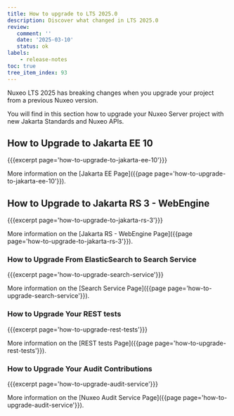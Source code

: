 ```yaml
---
title: How to upgrade to LTS 2025.0
description: Discover what changed in LTS 2025.0
review:
   comment: ''
   date: '2025-03-10'
   status: ok
labels:
    - release-notes
toc: true
tree_item_index: 93
---
```


Nuxeo LTS 2025 has breaking changes when you upgrade your project from a previous Nuxeo version.

You will find in this section how to upgrade your Nuxeo Server project with new Jakarta Standards and Nuxeo APIs.

## How to Upgrade to Jakarta EE 10

{{{excerpt page='how-to-upgrade-to-jakarta-ee-10'}}}

More information on the [Jakarta EE Page]({{page page='how-to-upgrade-to-jakarta-ee-10'}}).

## How to Upgrade to Jakarta RS 3 - WebEngine

{{{excerpt page='how-to-upgrade-to-jakarta-rs-3'}}}

More information on the [Jakarta RS - WebEngine Page]({{page page='how-to-upgrade-to-jakarta-rs-3'}}).

### How to Upgrade From ElasticSearch to Search Service

{{{excerpt page='how-to-upgrade-search-service'}}}

More information on the [Search Service Page]({{page page='how-to-upgrade-search-service'}}).

### How to Upgrade Your REST tests

{{{excerpt page='how-to-upgrade-rest-tests'}}}

More information on the [REST tests Page]({{page page='how-to-upgrade-rest-tests'}}).

### How to Upgrade Your Audit Contributions

{{{excerpt page='how-to-upgrade-audit-service'}}}

More information on the [Nuxeo Audit Service Page]({{page page='how-to-upgrade-audit-service'}}).

